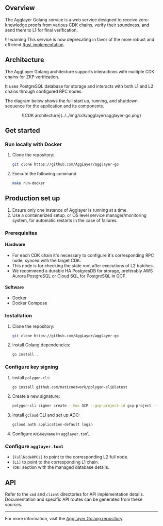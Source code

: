 ## Overview

The Agglayer Golang service is a web service designed to receive zero-knowledge proofs from various CDK chains, verify their soundness, and send them to L1 for final verification.

!!! warning
    This service is now deprecating in favor of the more robust and efficient [Rust implementation](agglayer-rs.md).

## Architecture

The AggLayer Golang architecture supports interactions with multiple CDK chains for ZKP verification. 

It uses PostgreSQL database for storage and interacts with both L1 and L2 chains through configured RPC nodes.

The diagram below shows the full start up, running, and shutdown sequence for the application and its components.

<center>
![CDK architecture](../../img/cdk/agglayer/agglayer-go.png)
</center>

## Get started

### Run locally with Docker

1. Clone the repository:

    ```bash
    git clone https://github.com/AggLayer/agglayer-go
    ```

2. Execute the following command:

    ```bash
    make run-docker
    ```

## Production set up

1. Ensure only one instance of Agglayer is running at a time.
2. Use a containerized setup, or OS level service manager/monitoring system, for automatic restarts in the case of failures.

### Prerequisites

#### Hardware

- For each CDK chain it's necessary to configure it's corresponding RPC node, synced with the target CDK. 
- This node is for checking the state root after executions of L2 batches.
- We recommend a durable HA PostgresDB for storage, preferably AWS Aurora PostgreSQL or Cloud SQL for PostgreSQL in GCP.

#### Software

- Docker
- Docker Compose

### Installation

1. Clone the repository:

    ```bash
    git clone https://github.com/AggLayer/agglayer-go
    ```

2. Install Golang dependencies:

    ```bash
    go install .
    ```

### Configure key signing 

1. Install `polygon-cli`:

    ```bash
    go install github.com/maticnetwork/polygon-cli@latest
    ```

2. Create a new signature:

    ```bash
    polygon-cli signer create --kms GCP --gcp-project-id gcp-project --key-id mykey-tmp
    ```

3. Install `gcloud` CLI and set up ADC:

    ```bash
    gcloud auth application-default login
    ```

4. Configure `KMSKeyName` in `agglayer.toml`.

### Configure `agglayer.toml`

* `[FullNodeRPCs]` to point to the corresponding L2 full node.
* `[L1]` to point to the corresponding L1 chain.
* `[DB]` section with the managed database details.

## API

Refer to the `cmd` and `client` directories for API implementation details. Documentation and specific API routes can be generated from these sources.

---

For more information, visit the [AggLayer Golang repository](https://github.com/AggLayer/agglayer-go).